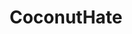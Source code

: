 ---
title: CoconutHate
crosslinks:
- accidentalswastika
- onionhate
- Judaism
- tifu
- Cocofleshlights
- REEEEEEEEEE
---